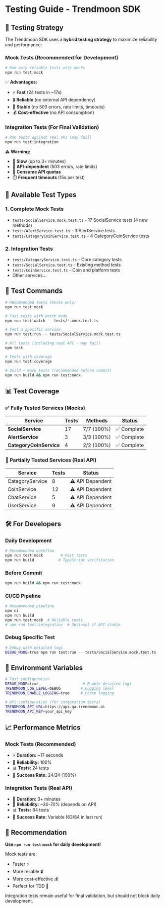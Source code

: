 # Testing Guide - Trendmoon SDK

## 🎯 **Testing Strategy**

The Trendmoon SDK uses a **hybrid testing strategy** to maximize reliability and performance:

### **Mock Tests (Recommended for Development)**
```bash
# Run only reliable tests with mocks
npm run test:mock
```
✅ **Advantages:**
- ⚡ **Fast** (24 tests in ~17s)
- 🔒 **Reliable** (no external API dependency)
- 🧪 **Stable** (no 503 errors, rate limits, timeouts)
- 💰 **Cost-effective** (no API consumption)

### **Integration Tests (For Final Validation)**
```bash
# Run tests against real API (may fail)
npm run test:integration
```
⚠️ **Warning:**
- 🐌 **Slow** (up to 3+ minutes)
- 🔌 **API-dependent** (503 errors, rate limits)
- 💸 **Consume API quotas**
- ⏱️ **Frequent timeouts** (15s per test)

## 🧪 **Available Test Types**

### **1. Complete Mock Tests**
- `tests/SocialService.mock.test.ts` - 17 SocialService tests (4 new methods)
- `tests/AlertService.test.ts` - 3 AlertService tests  
- `tests/CategoryCoinService.test.ts` - 4 CategoryCoinService tests

### **2. Integration Tests**
- `tests/CategoryService.test.ts` - Core category tests
- `tests/SocialService.test.ts` - Existing method tests
- `tests/CoinService.test.ts` - Coin and platform tests
- Other services...

## 🚀 **Test Commands**

```bash
# Recommended tests (mocks only)
npm run test:mock

# Fast tests with watch mode
npm run test:watch -- tests/*.mock.test.ts

# Test a specific service  
npm run test:run -- tests/SocialService.mock.test.ts

# All tests (including real API - may fail)
npm test

# Tests with coverage
npm run test:coverage

# Build + mock tests (recommended before commit)
npm run build && npm run test:mock
```

## 📊 **Test Coverage**

### **✅ Fully Tested Services (Mocks)**
| Service | Tests | Methods | Status |
|---------|--------|----------|---------|
| **SocialService** | 17 | 7/7 (100%) | ✅ Complete |
| **AlertService** | 3 | 3/3 (100%) | ✅ Complete |
| **CategoryCoinService** | 4 | 2/2 (100%) | ✅ Complete |

### **🔶 Partially Tested Services (Real API)**
| Service | Tests | Status |
|---------|--------|---------|
| CategoryService | 8 | ⚠️ API Dependent |
| CoinService | 12 | ⚠️ API Dependent |
| ChatService | 5 | ⚠️ API Dependent |
| UserService | 9 | ⚠️ API Dependent |

## 🛠️ **For Developers**

### **Daily Development**
```bash
# Recommended workflow
npm run test:mock        # Fast tests
npm run build           # TypeScript verification
```

### **Before Commit**
```bash
npm run build && npm run test:mock
```

### **CI/CD Pipeline**
```bash
# Recommended pipeline
npm ci
npm run build
npm run test:mock  # Reliable tests
# npm run test:integration  # Optional if API stable
```

### **Debug Specific Test**
```bash
# Debug with detailed logs
DEBUG_MODE=true npm run test:run -- tests/SocialService.mock.test.ts
```

## 🔧 **Environment Variables**

```bash
# Test configuration
DEBUG_MODE=true                    # Enable detailed logs
TRENDMOON_LOG_LEVEL=DEBUG         # Logging level
TRENDMOON_ENABLE_LOGGING=true     # Force logging

# API configuration (for integration tests)
TRENDMOON_API_URL=https://api.qa.trendmoon.ai
TRENDMOON_API_KEY=your_api_key
```

## 📈 **Performance Metrics**

### **Mock Tests (Recommended)**
- ⚡ **Duration:** ~17 seconds
- 🎯 **Reliability:** 100% 
- 📊 **Tests:** 24 tests
- 💚 **Success Rate:** 24/24 (100%)

### **Integration Tests (Real API)**  
- 🐌 **Duration:** 3+ minutes
- 😬 **Reliability:** ~30-70% (depends on API)
- 📊 **Tests:** 84 tests
- 🔶 **Success Rate:** Variable (63/84 in last run)

## 🎯 **Recommendation**

**Use `npm run test:mock` for daily development!**

Mock tests are:
- Faster ⚡
- More reliable 🔒  
- More cost-effective 💰
- Perfect for TDD 🧪

Integration tests remain useful for final validation, but should not block daily development.